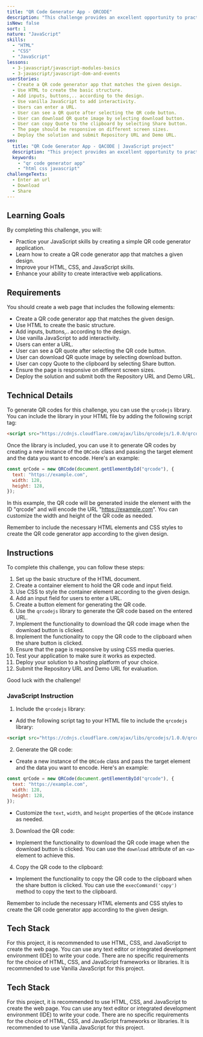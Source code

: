 ```yaml
---
title: "QR Code Generator App - QRCODE"
description: "This challenge provides an excellent opportunity to practice your JavaScript skills by creating a simple QR code generator application that requires the use of an external library."
isNew: false
sort: 1
nature: "JavaScript"
skills:
  - "HTML"
  - "CSS"
  - "JavaScript"
lessons:
  - 3-javascript/javascript-modules-basics
  - 3-javascript/javascript-dom-and-events
userStories:
  - Create a QR code generator app that matches the given design.
  - Use HTML to create the basic structure.
  - Add inputs, buttons,.. according to the design.
  - Use vanilla JavaScript to add interactivity.
  - Users can enter a URL.
  - User can see a QR quote after selecting the QR code button.
  - User can download QR quote image by selecting download button.
  - User can copy Quote to the clipboard by selecting Share button.
  - The page should be responsive on different screen sizes.
  - Deploy the solution and submit Repository URL and Demo URL.
seo:
  title: "QR Code Generator App - QACODE | JavaScript project"
  description: "This project provides an excellent opportunity to practice your JavaScript skills by creating a simple QR code generator application that requires the use of an external library. Enhance your JavaScript skills and gain experience in utilizing external libraries by creating a QR code generator app. This project will help you practice HTML, CSS, and JavaScript, as well as improve your ability to create interactive web applications."
  keywords:
    - "qr code generator app"
    - "html css javascript"
challengeTexts:
  - Enter an url
  - Download
  - Share
---
```


## Learning Goals

By completing this challenge, you will:

- Practice your JavaScript skills by creating a simple QR code generator application.
- Learn how to create a QR code generator app that matches a given design.
- Improve your HTML, CSS, and JavaScript skills.
- Enhance your ability to create interactive web applications.

## Requirements

You should create a web page that includes the following elements:

- Create a QR code generator app that matches the given design.
- Use HTML to create the basic structure.
- Add inputs, buttons,.. according to the design.
- Use vanilla JavaScript to add interactivity.
- Users can enter a URL.
- User can see a QR quote after selecting the QR code button.
- User can download QR quote image by selecting download button.
- User can copy Quote to the clipboard by selecting Share button.
- Ensure the page is responsive on different screen sizes.
- Deploy the solution and submit both the Repository URL and Demo URL.

## Technical Details

To generate QR codes for this challenge, you can use the `qrcodejs` library. You can include the library in your HTML file by adding the following script tag:

```html
<script src="https://cdnjs.cloudflare.com/ajax/libs/qrcodejs/1.0.0/qrcode.min.js"></script>
```

Once the library is included, you can use it to generate QR codes by creating a new instance of the `QRCode` class and passing the target element and the data you want to encode. Here's an example:

```javascript
const qrCode = new QRCode(document.getElementById("qrcode"), {
  text: "https://example.com",
  width: 128,
  height: 128,
});
```

In this example, the QR code will be generated inside the element with the ID "qrcode" and will encode the URL "https://example.com". You can customize the width and height of the QR code as needed.

Remember to include the necessary HTML elements and CSS styles to create the QR code generator app according to the given design.

## Instructions

To complete this challenge, you can follow these steps:

1. Set up the basic structure of the HTML document.
2. Create a container element to hold the QR code and input field.
3. Use CSS to style the container element according to the given design.
4. Add an input field for users to enter a URL.
5. Create a button element for generating the QR code.
6. Use the `qrcodejs` library to generate the QR code based on the entered URL.
7. Implement the functionality to download the QR code image when the download button is clicked.
8. Implement the functionality to copy the QR code to the clipboard when the share button is clicked.
9. Ensure that the page is responsive by using CSS media queries.
10. Test your application to make sure it works as expected.
11. Deploy your solution to a hosting platform of your choice.
12. Submit the Repository URL and Demo URL for evaluation.

Good luck with the challenge!

### JavaScript Instruction

1. Include the `qrcodejs` library:

- Add the following script tag to your HTML file to include the `qrcodejs` library:

```html
<script src="https://cdnjs.cloudflare.com/ajax/libs/qrcodejs/1.0.0/qrcode.min.js"></script>
```

2. Generate the QR code:

- Create a new instance of the `QRCode` class and pass the target element and the data you want to encode. Here's an example:

```javascript
const qrCode = new QRCode(document.getElementById("qrcode"), {
  text: "https://example.com",
  width: 128,
  height: 128,
});
```

- Customize the `text`, `width`, and `height` properties of the `QRCode` instance as needed.

3. Download the QR code:

- Implement the functionality to download the QR code image when the download button is clicked. You can use the `download` attribute of an `<a>` element to achieve this.

4. Copy the QR code to the clipboard:

- Implement the functionality to copy the QR code to the clipboard when the share button is clicked. You can use the `execCommand('copy')` method to copy the text to the clipboard.

Remember to include the necessary HTML elements and CSS styles to create the QR code generator app according to the given design.

## Tech Stack

For this project, it is recommended to use HTML, CSS, and JavaScript to create the web page. You can use any text editor or integrated development environment (IDE) to write your code. There are no specific requirements for the choice of HTML, CSS, and JavaScript frameworks or libraries. It is recommended to use Vanilla JavaScript for this project.

## Tech Stack

For this project, it is recommended to use HTML, CSS, and JavaScript to create the web page. You can use any text editor or integrated development environment (IDE) to write your code. There are no specific requirements for the choice of HTML, CSS, and JavaScript frameworks or libraries. It is recommended to use Vanilla JavaScript for this project.
